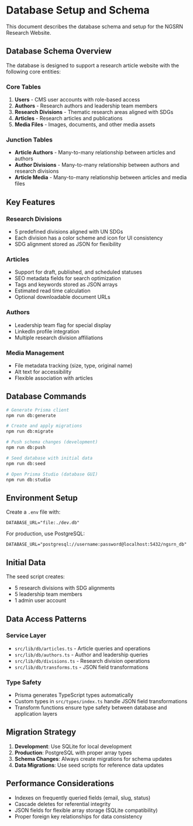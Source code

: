 # Database Setup and Schema

This document describes the database schema and setup for the NGSRN Research Website.

## Database Schema Overview

The database is designed to support a research article website with the following core entities:

### Core Tables

1. **Users** - CMS user accounts with role-based access
2. **Authors** - Research authors and leadership team members
3. **Research Divisions** - Thematic research areas aligned with SDGs
4. **Articles** - Research articles and publications
5. **Media Files** - Images, documents, and other media assets

### Junction Tables

- **Article Authors** - Many-to-many relationship between articles and authors
- **Author Divisions** - Many-to-many relationship between authors and research divisions
- **Article Media** - Many-to-many relationship between articles and media files

## Key Features

### Research Divisions
- 5 predefined divisions aligned with UN SDGs
- Each division has a color scheme and icon for UI consistency
- SDG alignment stored as JSON for flexibility

### Articles
- Support for draft, published, and scheduled statuses
- SEO metadata fields for search optimization
- Tags and keywords stored as JSON arrays
- Estimated read time calculation
- Optional downloadable document URLs

### Authors
- Leadership team flag for special display
- LinkedIn profile integration
- Multiple research division affiliations

### Media Management
- File metadata tracking (size, type, original name)
- Alt text for accessibility
- Flexible association with articles

## Database Commands

```bash
# Generate Prisma client
npm run db:generate

# Create and apply migrations
npm run db:migrate

# Push schema changes (development)
npm run db:push

# Seed database with initial data
npm run db:seed

# Open Prisma Studio (database GUI)
npm run db:studio
```

## Environment Setup

Create a `.env` file with:

```env
DATABASE_URL="file:./dev.db"
```

For production, use PostgreSQL:
```env
DATABASE_URL="postgresql://username:password@localhost:5432/ngsrn_db"
```

## Initial Data

The seed script creates:
- 5 research divisions with SDG alignments
- 5 leadership team members
- 1 admin user account

## Data Access Patterns

### Service Layer
- `src/lib/db/articles.ts` - Article queries and operations
- `src/lib/db/authors.ts` - Author and leadership queries
- `src/lib/db/divisions.ts` - Research division operations
- `src/lib/db/transforms.ts` - JSON field transformations

### Type Safety
- Prisma generates TypeScript types automatically
- Custom types in `src/types/index.ts` handle JSON field transformations
- Transform functions ensure type safety between database and application layers

## Migration Strategy

1. **Development**: Use SQLite for local development
2. **Production**: PostgreSQL with proper array types
3. **Schema Changes**: Always create migrations for schema updates
4. **Data Migrations**: Use seed scripts for reference data updates

## Performance Considerations

- Indexes on frequently queried fields (email, slug, status)
- Cascade deletes for referential integrity
- JSON fields for flexible array storage (SQLite compatibility)
- Proper foreign key relationships for data consistency